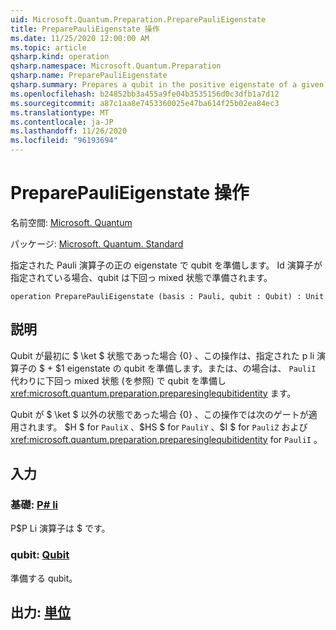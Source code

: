 ```yaml
---
uid: Microsoft.Quantum.Preparation.PreparePauliEigenstate
title: PreparePauliEigenstate 操作
ms.date: 11/25/2020 12:00:00 AM
ms.topic: article
qsharp.kind: operation
qsharp.namespace: Microsoft.Quantum.Preparation
qsharp.name: PreparePauliEigenstate
qsharp.summary: Prepares a qubit in the positive eigenstate of a given Pauli operator. If the identity operator is given, then the qubit is prepared in the maximally mixed state.
ms.openlocfilehash: b24852bb3a455a9fe04b3535156d0c3dfb1a7d12
ms.sourcegitcommit: a87c1aa8e7453360025e47ba614f25b02ea84ec3
ms.translationtype: MT
ms.contentlocale: ja-JP
ms.lasthandoff: 11/26/2020
ms.locfileid: "96193694"
---
```

# <a name="preparepaulieigenstate-operation"></a>PreparePauliEigenstate 操作

名前空間: [Microsoft. Quantum](xref:Microsoft.Quantum.Preparation)

パッケージ: [Microsoft. Quantum. Standard](https://nuget.org/packages/Microsoft.Quantum.Standard)


指定された Pauli 演算子の正の eigenstate で qubit を準備します。
Id 演算子が指定されている場合、qubit は下回っ mixed 状態で準備されます。

```qsharp
operation PreparePauliEigenstate (basis : Pauli, qubit : Qubit) : Unit
```


## <a name="description"></a>説明

Qubit が最初に $ \ket $ 状態であった場合 {0} 、この操作は、指定された p li 演算子の $ + $1 eigenstate の qubit を準備します。または、の場合は、 `PauliI` 代わりに下回っ mixed 状態 (を参照) で qubit を準備し <xref:microsoft.quantum.preparation.preparesinglequbitidentity> ます。

Qubit が $ \ket $ 以外の状態であった場合 {0} 、この操作では次のゲートが適用されます。 $H $ for `PauliX` 、$HS $ for `PauliY` 、$I $ for `PauliZ` および <xref:microsoft.quantum.preparation.preparesinglequbitidentity> for `PauliI` 。

## <a name="input"></a>入力

### <a name="basis--pauli"></a>基礎: [P# li](xref:microsoft.quantum.lang-ref.pauli)

P$P Li 演算子は $ です。


### <a name="qubit--qubit"></a>qubit: [Qubit](xref:microsoft.quantum.lang-ref.qubit)

準備する qubit。



## <a name="output--unit"></a>出力: [単位](xref:microsoft.quantum.lang-ref.unit)


